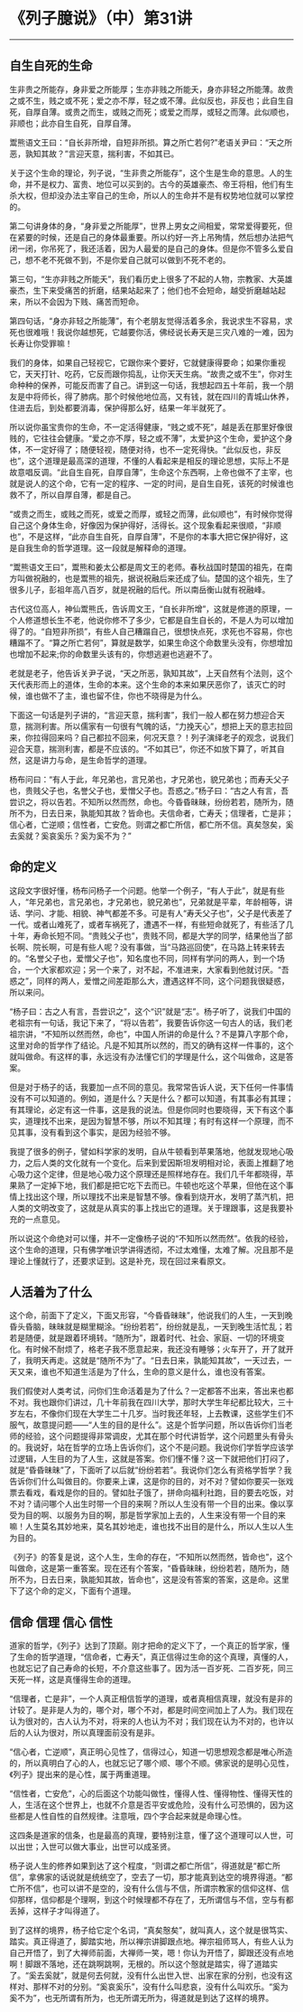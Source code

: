 # 《列子臆说》（中）第31讲

------

## 自生自死的生命

生非贵之所能存，身非爱之所能厚；生亦非贱之所能夭，身亦非轻之所能薄。故贵之或不生，贱之或不死；爱之亦不厚，轻之或不薄。此似反也，非反也；此自生自死，自厚自薄。或贵之而生，或贱之而死；或爱之而厚，或轻之而薄。此似顺也，非顺也；此亦自生自死，自厚自薄。

鬻熊语文王曰：“自长非所增，自短非所损。算之所亡若何?”老语关尹曰：“天之所恶，孰知其故？”言迎天意，揣利害，不如其已。

关于这个生命的理论，列子说，“生非贵之所能存”，这个生是生命的意思。人的生命，并不是权力、富贵、地位可以买到的。古今的英雄豪杰、帝王将相，他们有生杀大权，但却没办法主宰自己的生命，所以人的生命并不是有权势地位就可以掌控的。

第二句讲身体的身，“身非爱之所能厚”，世界上男女之间相爱，常常爱得要死，但在紧要的时候，还是自己的身体最重要。所以约好一齐上吊殉情，然后想办法把气闭一闭，你吊死了，我还活着，因为人最爱的是自己的身体。但是你不管多么爱自己，想不老不死做不到，不是你爱自己就可以做到不死不老的。

第三句，“生亦非贱之所能夭”，我们看历史上很多了不起的人物，宗教家、大英雄豪杰，生下来受痛苦的折磨，结果站起来了；他们也不会短命，越受折磨越站起来，所以不会因为下贱、痛苦而短命。

第四句话，“身亦非轻之所能薄”，有个老朋友觉得活着多余，我说求生不容易，求死也很难哦！我说你越想死，它越要你活，佛经说长寿天是三灾八难的一难，因为长寿让你受罪嘛！

我们的身体，如果自己轻视它，它跟你来个要好，它就健康得要命；如果你重视它，天天打针、吃药，它反而跟你捣乱，让你天天生病。“故贵之或不生”，你对生命种种的保养，可能反而害了自己。讲到这一句话，我想起四五十年前，我一个朋友是中将师长，得了肺病。那个时候他地位高，又有钱，就在四川的青城山休养，住进去后，到处都要消毒，保护得那么好，结果一年半就死了。

所以说你虽宝贵你的生命，不一定活得健康，“贱之或不死”，越是丢在那里好像很贱的，它往往会健康。“爱之亦不厚，轻之或不薄”，太爱护这个生命，爱护这个身体，不一定好得了；随便轻视，随便对待，也不一定死得快。“此似反也，非反也”，这个道理是最高深的道理，不懂的人看起来是相反的理论思想，实际上不是故意唱反调。“此自生自死，自厚自薄”，生命这个东西啊，上帝也做不了主宰，也就是说人的这个命，它有一定的程序、一定的时间，是自生自死，该死的时候谁也救不了，所以自厚自薄，都是自己。

“或贵之而生，或贱之而死，或爱之而厚，或轻之而薄，此似顺也”，有时候你觉得自己这个身体生命，好像因为保护得好，活得长。这个现象看起来很顺，“非顺也”，不是这样，“此亦自生自死，自厚自薄”，不是你的本事大把它保护得好，这是自我生命的哲学道理。这一段就是解释命的道理。

“鬻熊语文王曰”，鬻熊和姜太公都是周文王的老师。春秋战国时楚国的祖先，在南方叫做祝融的，也是鬻熊的祖先，据说祝融后来还成了仙。楚国的这个祖先，生了很多儿子，彭祖年高八百岁，就是祝融的后代。所以南岳衡山就有祝融峰。

古代这位高人，神仙鬻熊氏，告诉周文王，“自长非所增”，这就是修道的原理，一个人修道想长生不老，他说你修不了多少，它都是自生自长的，不是人为可以增加得了的。“自短非所损”，有些人自己糟蹋自己，很想快点死，求死也不容易，你也糟蹋不了。“算之所亡若何”，算就是数学，如果生命这个命数里头没有，你想增加也增加不起来;你的命数里头该有的，你想逃避也逃避不了。

老就是老子，他告诉关尹子说，“天之所恶，孰知其故”，上天自然有个法则，这个天代表形而上的道体，生命的本来。这个生命的本来如果厌恶你了，该灭亡的时候，谁也做不了主，谁也留不住，你也不晓得是为什么。

下面这一句话是列子讲的，“言迎天意，揣利害”，我们一般人都在努力想迎合天意，揣测利害。所以儒家有一句很有气魄的话，“力挽天心”，想把上天的意志拉回来，你拉得回来吗？自己都拉不回来，何况天意？！列子演绎老子的观念，说我们迎合天意，揣测利害，都是不应该的。“不如其已”，你还不如放下算了，听其自然，这是讲力与命，是生命哲学的道理。

杨布问曰：“有人于此，年兄弟也，言兄弟也，才兄弟也，貌兄弟也；而寿夭父子也，贵贱父子也，名誉父子也，爱憎父子也。吾惑之。”杨子曰：“古之人有言，吾尝识之，将以告若。不知所以然而然，命也。今昏昏昧昧，纷纷若若，随所为，随所不为，日去日来，孰能知其故？皆命也。夫信命者，亡寿夭；信理者，亡是非；信心者，亡逆顺；信性者，亡安危。则谓之都亡所信，都亡所不信。真矣愨矣，奚去奚就？奚哀奚乐？奚为奚不为？”

## 命的定义

这段文字很好懂，杨布问杨子一个问题。他举一个例子，“有人于此”，就是有些人，“年兄弟也，言兄弟也，才兄弟也，貌兄弟也”，兄弟就是平辈，年龄相等，讲话、学问、才能、相貌、神气都差不多。可是有人“寿夭父子也”，父子是代表差了一代。或者山难死了，或者车祸死了，遭遇不一样，有些短命就死了，有些活了几十年，寿命长短不同。“贵贱父子也”，贵贱不同，都是大学的同学，结果他当了部长啊、院长啊，可是有些人呢？没有事做，当“马路巡回使”，在马路上转来转去的。“名誉父子也，爱憎父子也”，知名度也不同，同样有学问的两人，到一个场合，一个大家都欢迎；另一个来了，对不起，不准进来，大家看到他就讨厌。“吾惑之”，同样的两人，爱憎之间差距那么大，遭遇这样不同，这个问题我很疑惑，所以来问。

“杨子曰：古之人有言，吾尝识之”，这个“识”就是“志”。杨子听了，说我们中国的老祖宗有一句话，我记下来了，“将以告若”，我要告诉你这一句古人的话，我们老祖宗讲，“不知所以然而然，命也”，中国人所讲的命是什么？不是算八字那个命，这里对命的哲学作了结论。凡是不知其所以然的，而又的确有这样一件事的，这个就叫做命。有这样的事，永远没有办法懂它们的学理是什么，这个叫做命，这是答案。

但是对于杨子的话，我要加一点不同的意见。我常常告诉人说，天下任何一件事情没有不可以知道的。例如，道是什么？天是什么？都可以知道，有其事必有其理；有其理论，必定有这一件事，这是我的说法。但是你同时也要晓得，天下有这个事实，道理找不出来，是因为智慧不够，所以不知其理；有时有这样一个原理，而不见其事，没有看到这个事实，是因为经验不够。

我提了很多的例子，譬如科学家的发明，自从牛顿看到苹果落地，他就发现地心吸力，之后人类的文化就有一个变化。后来到爱因斯坦发明相对论，表面上推翻了地心吸力这个定律，但是地心吸力这个原理还是照样地存在。我们几千年都晓得，苹果熟了一定掉下地，我们都是把它吃下去而已。牛顿也吃这个苹果，但他在这个事情上找出这个理，所以理找不出来是智慧不够。像看到烧开水，发明了蒸汽机，把人类的文明改变了，这就是从真实的事上找出它的道理。关于理跟事，这是我要补充的一点意见。

所以说这个命绝对可以懂，并不一定像杨子说的“不知所以然而然”。依我的经验，这个生命的道理，只有佛学唯识学讲得透彻，不过太难懂，太难了解。况且那不是理论上懂就行了，还要求证到。这是补充，现在回过来看原文。

## 人活着为了什么

这个命，前面下了定义，下面又形容，“今昏昏昧昧”，他说我们的人生，一天到晚昏头昏脑，昧昧就是糊里糊涂。“纷纷若若”，纷纷就是乱，一天到晚生活忙乱；若若是随便，就是跟着环境转。“随所为”，跟着时代、社会、家庭、一切的环境变化。有时候不耐烦了，格老子我不愿意起来，我还没有睡够；火车开了，开了就开了，我明天再走。这就是“随所不为”了。“日去日来，孰能知其故”，一天过去，一天又来，谁也不知道生活是为了什么，生命的意义是什么，谁也没有答案。

我们假使对人类考试，问你们生命活着是为了什么？一定都答不出来，答出来也都不对。我也跟你们讲过，几十年前我在四川大学，那时大学生年纪都比较大，三十岁左右，不像你们现在大学生二十几岁。当时我还年轻，上去教课，这些学生们不服气，故意提问题——“人生的目的是什么”。这是个哲学问题，所以告诉你们当老师的经验，这个问题提得非常调皮，尤其在那个时代讲哲学，这个问题里头有骨头的。我说好，站在哲学的立场上告诉你们，这个不是问题。我说你们学哲学应该学过逻辑，人生目的为了人生，这就是答案。你们懂不懂？这一下就把他们打闷了，就是“昏昏昧昧”了，下面听了以后就“纷纷若若”。我说你们怎么有资格学哲学？我告诉你们什么叫做目的。你要来上课，这是你的目的，对不对？譬如你要买一张戏票去看戏，看戏是你的目的。譬如肚子饿了，拼命向福利社跑，目的要去吃饭，对不对？请问哪个人出生时带一个目的来啊？所以人生没有带一个目的出来。像以享受为目的啊、以服务为目的啊，那是哲学家加上去的，人生来没有带一个目的来嘛！人生莫名其妙地来，莫名其妙地走，谁也找不出目的是什么，所以人生以人生为目的。

《列子》的答复是说，这个人生，生命的存在，“不知所以然而然，皆命也”，这个叫做命，这是第一重答案。现在还有个答案，“昏昏昧昧，纷纷若若，随所为，随所不为，日去日来，孰能知其故，皆命也”，这是没有答案的答案，这是命。这里下了这个命的定义，下面有个道理。

## 信命 信理 信心 信性

道家的哲学，《列子》达到了顶巅。刚才把命的定义下了，一个真正的哲学家，懂了生命的哲学道理，“信命者，亡寿夭”，真正信得过生命的这个真理，真懂的人，也就忘记了自己寿命的长短，不介意这些事了。因为活一百岁死、二百岁死，同三天死一样，这是真懂得生命的道理。

“信理者，亡是非”，一个人真正相信哲学的道理，或者真相信真理，就没有是非的计较了。是非是人为的，哪个对，哪个不对，都是时间空间加上了人为。我们现在认为很对的，古人认为不对，将来的人也认为不对；我们现在认为不对的，也许以后的人认为很对，所以真理面前没有是非。

“信心者，亡逆顺”，真正明心见性了，信得过心，知道一切思想观念都是唯心所造的，所以真明白了心的人，也就忘记了哪个顺、哪个不顺。佛家说的是明心见性，《列子》提出来的是心性，属于两重道理。

“信性者，亡安危”，心的后面这个功能叫做性，懂得人性、懂得物性、懂得天性的人，生活在这个世界上，也就不介意是否平安或危险，没有什么可恐惧的，因为这些都是人性自性的自然规律。注意哦，四个字合起来就是命理心性。

这四条是道家的信条，也是最高的真理，要特别注意，懂了这个道理可以人世，可以出世；入世可以做大事业，出世可以成圣贤。

杨子说人生的修养如果到达了这个程度，“则谓之都亡所信”，得道就是“都亡所信”，拿佛家的话说就是统统空了，空去了一切，那才能真到达空的境界得道。“都亡所不信”，也可以讲不是空的，没有什么信与不信，所谓宗教家的信仰这样、信仰那样，信仰都是个理啊，到这个时候理都不存在了，无所谓信与不信，空与有都丢掉，这样子才叫得道了。

到了这样的境界，杨子给它定个名词，“真矣慤矣”，就叫真人，这个就是很笃实、踏实。真正得道了，脚踏实地，所以禅宗讲脚跟点地。禅宗祖师骂人，有些人认为自己开悟了，到了大禅师前面，大禅师一笑，嗯！你认为开悟了，脚跟还没有点地啊！脚跟不落地，还在跳啊跳啊，无根的。所以这个慤就是踏实，得了道踏实了。“奚去奚就”，就是何去何就，没有什么出世入世、出家在家的分别，也没有这样对、那样不对的分别。“奚哀奚乐”，没有什么叫悲哀，没有什么叫欢乐。“奚为奚不为”，也无所谓有所为，也无所谓无所为，得道就是到达了这样的境界。
